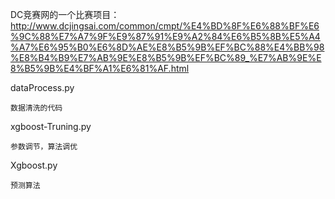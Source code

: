 DC竞赛网的一个比赛项目：
http://www.dcjingsai.com/common/cmpt/%E4%BD%8F%E6%88%BF%E6%9C%88%E7%A7%9F%E9%87%91%E9%A2%84%E6%B5%8B%E5%A4%A7%E6%95%B0%E6%8D%AE%E8%B5%9B%EF%BC%88%E4%BB%98%E8%B4%B9%E7%AB%9E%E8%B5%9B%EF%BC%89_%E7%AB%9E%E8%B5%9B%E4%BF%A1%E6%81%AF.html

dataProcess.py

    数据清洗的代码

xgboost-Truning.py

    参数调节，算法调优
    
Xgboost.py

    预测算法
